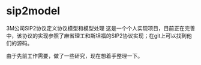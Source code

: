 # sip2model
3M公司SIP2协议定义协议模型和模型处理
这是一个个人实现项目，目前正在完善中，该协议的实现参照了麻省理工和斯坦福的SIP2协议实现；在git上可以找到他们的源码。

由于先前工作需要，做了一些研究，现在想着手整理一下。
